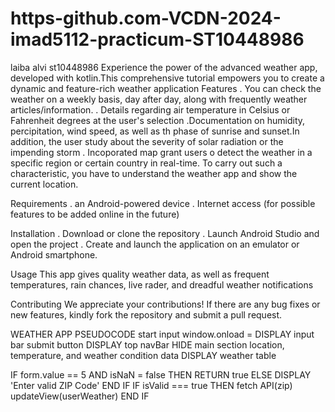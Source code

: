 # https-github.com-VCDN-2024-imad5112-practicum-ST10448986
laiba alvi st10448986
Experience the power of the advanced weather app, developed with kotlin.This comprehensive tutorial empowers you to create a dynamic and feature-rich weather application 
Features
. You can check the weather on a weekly basis, day after day, along with frequently weather articles/information.
. Details regarding air temperature in Celsius or Fahrenheit degrees at the user's selection
.Documentation on humidity, percipitation, wind speed, as well as th phase of sunrise and sunset.In addition, the user study about the severity of solar radiation or the impending storm
. Incoporated map grant users o detect the weather in a specific region or certain country in real-time. To carry out such a characteristic, you have to understand the weather app and show the current location.

Requirements 
. an Android-powered device 
. Internet access (for possible features to be added online in the future)

Installation 
. Download or clone the repository
. Launch Android Studio and open the project
. Create and launch the application on an emulator or Android smartphone.

Usage 
This app gives quality weather data, as well as frequent temperatures, rain chances, live rader, and dreadful weather notifications 

Contributing We appreciate your contributions! If there are any bug fixes or new features, kindly fork the repository and submit a pull request.


WEATHER APP PSEUDOCODE 
start 
input 
window.onload = 
    DISPLAY input bar  submit button
    DISPLAY top navBar
    HIDE main section  location, temperature, and weather condition data
    DISPLAY weather table
    
IF form.value == 5 AND isNaN = false THEN
    RETURN true
ELSE
    DISPLAY 'Enter valid ZIP Code'
END IF
IF isValid === true
    THEN fetch API(zip)
    updateView(userWeather)
END IF
    


